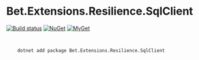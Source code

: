 # Bet.Extensions.Resilience.SqlClient

[![Build status](https://ci.appveyor.com/api/projects/status/tmqs7xbq1aqee3md/branch/master?svg=true)](https://ci.appveyor.com/project/kdcllc/bet-extensions-resilience/branch/master)
[![NuGet](https://img.shields.io/nuget/v/Bet.Extensions.Resilience.SqlClient.svg)](https://www.nuget.org/packages?q=Bet.Extensions.Resilience.SqlClient)
[![MyGet](https://img.shields.io/myget/kdcllc/v/Bet.Extensions.Resilience.SqlClient.svg?label=myget)](https://www.myget.org/F/kdcllc/api/v2)

##

```bash

    dotnet add package Bet.Extensions.Resilience.SqlClient
```